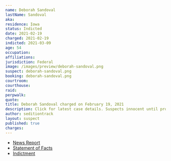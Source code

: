 ```yaml
---
name: Deborah Sandoval
lastName: Sandoval
aka:
residence: Iowa
status: Indicted
date: 2021-02-19
charged: 2021-02-19
indicted: 2021-03-09
age: 54
occupation:
affiliations:
jurisdiction: Federal
image: /images/preview/deborah-sandoval.png
suspect: deborah-sandoval.png
booking: deborah-sandoval.png
courtroom:
courthouse:
raid:
perpwalk:
quote:
title: Deborah Sandoval charged on February 19, 2021
description: Click for latest case details. Suspects innocent until proven guilty.
author: seditiontrack
layout: suspect
published: true
charges:
---
```


- [News Report](https://www.desmoinesregister.com/story/news/crime-and-courts/2021/02/19/capitol-riot-arrests-iowa-mother-and-son-face-charges-jan-6-riot-deborah-sandoval-salvador-sandoval/4515346001/)
- [Statement of Facts](https://extremism.gwu.edu/sites/g/files/zaxdzs2191/f/Deborah%20Sandoval%20and%20Salvador%20Sandoval%20Statement%20of%20Facts.pdf)
- [Indictment](https://extremism.gwu.edu/sites/g/files/zaxdzs2191/f/Deborah%20Sandoval%20and%20Salvador%20Sandoval%20Jr.%20Indictment.pdf)
